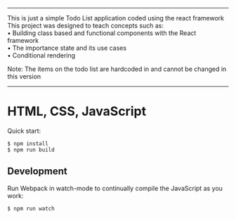 *****************************************************************************************

This is just a simple Todo List application coded using the react framework
This project was designed to teach concepts such as:<br/>
• Building class based and functional components with the React framework<br/>
• The importance state and its use cases<br/>
• Conditional rendering
    
    
Note: The items on the todo list are hardcoded in and cannot be changed in this version 
******************************************************************************************

# HTML, CSS, JavaScript

Quick start:

```
$ npm install
$ npm run build
````

## Development

Run Webpack in watch-mode to continually compile the JavaScript as you work:

```
$ npm run watch
```

